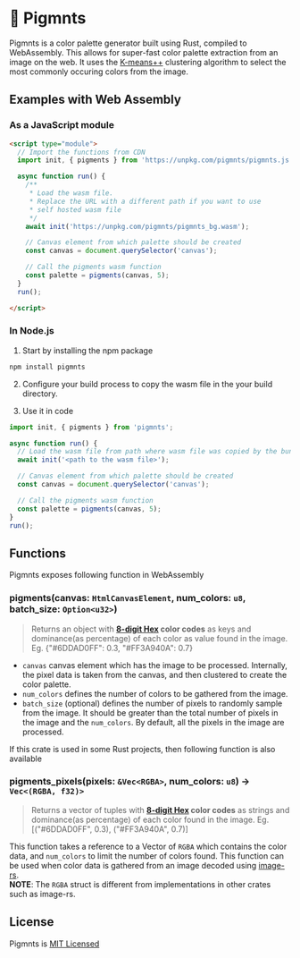 # 🎨 Pigmnts
Pigmnts is a color palette generator built using Rust, compiled to WebAssembly. This allows for super-fast color palette extraction from an image on the web. It uses the [K-means++](https://en.wikipedia.org/wiki/K-means%2B%2B) clustering algorithm to select the most commonly occuring colors from the image.


## Examples with Web Assembly

### As a JavaScript module

```html
<script type="module">
  // Import the functions from CDN
  import init, { pigments } from 'https://unpkg.com/pigmnts/pigmnts.js';

  async function run() {
    /**
     * Load the wasm file.
     * Replace the URL with a different path if you want to use
     * self hosted wasm file 
     */
    await init('https://unpkg.com/pigmnts/pigmnts_bg.wasm');

    // Canvas element from which palette should be created
    const canvas = document.querySelector('canvas');

    // Call the pigments wasm function
    const palette = pigments(canvas, 5);
  }
  run();

</script>
```

### In Node.js

1. Start by installing the npm package
```bash
npm install pigmnts
```

2. Configure your build process to copy the wasm file in the your build directory.

3. Use it in code

```javascript
import init, { pigments } from 'pigmnts';

async function run() {
  // Load the wasm file from path where wasm file was copied by the bundler
  await init('<path to the wasm file>');

  // Canvas element from which palette should be created
  const canvas = document.querySelector('canvas');

  // Call the pigments wasm function
  const palette = pigments(canvas, 5);
}
run();
```


## Functions
Pigmnts exposes following function in WebAssembly
### pigments(canvas: `HtmlCanvasElement`, num_colors: `u8`, batch_size: `Option<u32>`)
> Returns an object with **[8-digit Hex](https://css-tricks.com/8-digit-hex-codes/) color codes** as keys and dominance(as percentage) of each color as value found in the image. Eg. {"#6DDAD0FF": 0.3, "#FF3A940A": 0.7}

- `canvas` canvas element which has the image to be processed. Internally, the pixel data is taken from the canvas, and then clustered to create the color palette.  
- `num_colors` defines the number of colors to be gathered from the image.  
- `batch_size` (optional) defines the number of pixels to randomly sample from the image. It should be greater than the total number of pixels in the image and the `num_colors`. By default, all the pixels in the image are processed.

If this crate is used in some Rust projects, then following function is also available
### pigments_pixels(pixels: `&Vec<RGBA>`, num_colors: `u8`) -> `Vec<(RGBA, f32)>`
> Returns a vector of tuples with **[8-digit Hex](https://css-tricks.com/8-digit-hex-codes/) color codes** as strings and dominance(as percentage) of each color found in the image. Eg. [("#6DDAD0FF", 0.3), ("#FF3A940A", 0.7)]

This function takes a reference to a Vector of `RGBA` which contains the color data, and `num_colors` to limit the number of colors found. This function can be used when color data is gathered from an image decoded using [image-rs](https://github.com/image-rs/image).  
**NOTE**: The `RGBA` struct is different from implementations in other crates such as image-rs.

## License
Pigmnts is [MIT Licensed](https://github.com/blenderskool/pigmnts/blob/master/LICENSE.md)